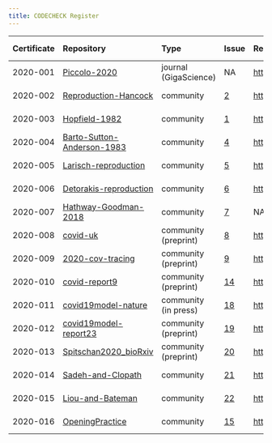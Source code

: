 ```yaml
---
title: CODECHECK Register
---
```


|Certificate |Repository                                                                               |Type                  |Issue                                                    |Report                                 |Check date |
|:-----------|:--------------------------|:---------------------|:---|:--------------------------------------|:----------|
|2020-001    |[Piccolo-2020](https://github.com/codecheckers/Piccolo-2020)                             |journal (GigaScience) |NA                                                       |http://doi.org/10.5281/zenodo.3674056  |2019-02-14 |
|2020-002    |[Reproduction-Hancock](https://github.com/codecheckers/Reproduction-Hancock)             |community             |[2](https://github.com/codecheckers/register/issues/2)   |http://doi.org/10.5281/zenodo.3750741  |2020-04-13 |
|2020-003    |[Hopfield-1982](https://github.com/codecheckers/Hopfield-1982)                           |community             |[1](https://github.com/codecheckers/register/issues/1)   |https://doi.org/10.5281/zenodo.3741797 |2020-04-06 |
|2020-004    |[Barto-Sutton-Anderson-1983](https://github.com/codecheckers/Barto-Sutton-Anderson-1983) |community             |[4](https://github.com/codecheckers/register/issues/4)   |https://doi.org/10.5281/zenodo.3827371 |2020-05-14 |
|2020-005    |[Larisch-reproduction](https://github.com/codecheckers/Larisch-reproduction)             |community             |[5](https://github.com/codecheckers/register/issues/5)   |https://doi.org/10.5281/zenodo.3959175 |2020-07-23 |
|2020-006    |[Detorakis-reproduction](https://github.com/codecheckers/Detorakis-reproduction)         |community             |[6](https://github.com/codecheckers/register/issues/6)   |https://doi.org/10.5281/zenodo.3948353 |2020-07-16 |
|2020-007    |[Hathway-Goodman-2018](https://github.com/codecheckers/Hathway-Goodman-2018)             |community             |[7](https://github.com/codecheckers/register/issues/7)   |NA                                     |NA         |
|2020-008    |[covid-uk](https://github.com/codecheckers/covid-uk)                                     |community (preprint)  |[8](https://github.com/codecheckers/register/issues/8)   |http://doi.org/10.5281/zenodo.3746024  |2020-04-09 |
|2020-009    |[2020-cov-tracing](https://github.com/codecheckers/2020-cov-tracing)                     |community (preprint)  |[9](https://github.com/codecheckers/register/issues/9)   |http://doi.org/10.5281/zenodo.3767060  |2020-04-26 |
|2020-010    |[covid-report9](https://github.com/codecheckers/covid-report9)                           |community (preprint)  |[14](https://github.com/codecheckers/register/issues/14) |https://doi.org/10.5281/zenodo.3865491 |2020-05-29 |
|2020-011    |[covid19model-nature](https://github.com/codecheckers/covid19model-nature)               |community (in press)  |[18](https://github.com/codecheckers/register/issues/18) |https://doi.org/10.5281/zenodo.3893138 |2020-06-13 |
|2020-012    |[covid19model-report23](https://github.com/codecheckers/covid19model-report23)           |community (preprint)  |[19](https://github.com/codecheckers/register/issues/19) |https://doi.org/10.5281/zenodo.3893617 |2020-06-14 |
|2020-013    |[Spitschan2020_bioRxiv](https://github.com/codecheckers/Spitschan2020_bioRxiv)           |community (preprint)  |[20](https://github.com/codecheckers/register/issues/20) |https://doi.org/10.5281/zenodo.3947959 |2020-07-14 |
|2020-014    |[Sadeh-and-Clopath](https://github.com/codecheckers/Sadeh-and-Clopath)                   |community             |[21](https://github.com/codecheckers/register/issues/21) |https://doi.org/10.5281/zenodo.3967326 |2020-07-28 |
|2020-015    |[Liou-and-Bateman](https://github.com/codecheckers/Liou-and-Bateman)                     |community             |[22](https://github.com/codecheckers/register/issues/22) |https://doi.org/10.5281/zenodo.3978402 |2020-08-04 |
|2020-016    |[OpeningPractice](https://github.com/codecheckers/OpeningPractice)                       |community             |[15](https://github.com/codecheckers/register/issues/15) |https://doi.org/10.5281/zenodo.3981253 |2020-06-02 |
